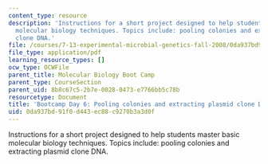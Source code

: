 ```yaml
---
content_type: resource
description: 'Instructions for a short project designed to help students master basic
  molecular biology techniques. Topics include: pooling colonies and extracting plasmid
  clone DNA.'
file: /courses/7-13-experimental-microbial-genetics-fall-2008/0da937bd91f0d443ec88c9270b3a3d0f_MIT7_13f08_lab34.pdf
file_type: application/pdf
learning_resource_types: []
ocw_type: OCWFile
parent_title: Molecular Biology Boot Camp
parent_type: CourseSection
parent_uid: 8b8c67c5-2b7e-0028-0473-e7766bb5c78b
resourcetype: Document
title: 'Bootcamp Day 6: Pooling colonies and extracting plasmid clone DNA'
uid: 0da937bd-91f0-d443-ec88-c9270b3a3d0f
---
```

Instructions for a short project designed to help students master basic molecular biology techniques. Topics include: pooling colonies and extracting plasmid clone DNA.

